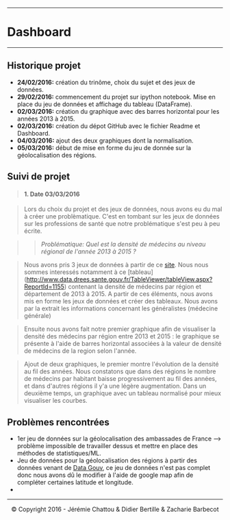 ***
# Dashboard
***
## Historique projet

- **24/02/2016:** création du trinôme, choix du sujet et des jeux de données. 
- **29/02/2016:** commencement du projet sur ipython notebook. Mise en place du jeu de données et affichage du tableau (DataFrame).
- **02/03/2016:** création du graphique avec des barres horizontal pour les années 2013 à 2015.
- **02/03/2016:** création du dépot GitHub avec le fichier Readme et Dashboard.
- **04/03/2016:** ajout des deux graphiques dont la normalisation.
- **05/03/2016:** début de mise en forme du jeu de donnée sur la géolocalisation des régions.

## Suivi de projet

> #### 1. Date 03/03/2016

> Lors du choix du projet et des jeux de données, nous avons eu du mal à créer une problèmatique. C'est en tombant sur les jeux de données sur les professions de santé que notre problématique s'est peu à peu écrite.
  
>>  *Problématique: Quel est la densité de médecins au niveau régional de l'année 2013 à 2015 ?*

> Nous avons pris 3 jeux de données à partir de ce [site](http://www.data.drees.sante.gouv.fr). Nous nous sommes interessés notamment à ce [tableau] (http://www.data.drees.sante.gouv.fr/TableViewer/tableView.aspx?ReportId=1155) contenant la densité de médecins par région et département de 2013 à 2015. A partir de ces éléments, nous avons mis en forme les jeux de données et créer des tableaux. Nous avons par la extrait les informations concernant les généralistes (médecine générale)
  
> Ensuite nous avons fait notre premier graphique afin de visualiser la densité des médecins par région entre 2013 et 2015 : le graphique se présente à l'aide de barres horizontal associées à la valeur de densité de médecins de la region selon l'année.

> Ajout de deux graphiques, le premier montre l'évolution de la densité au fil des années. Nous constatons que dans des régions le nombre de médecins par habitant baisse progressivement au fil des années, et dans d'autres régions il y'a une légère augmentation. Dans un deuxième temps, un graphique avec un tableau normalisé pour mieux visualiser les courbes.

## Problèmes rencontrées

- 1er jeu de données sur la géolocalisation des ambassades de France --> problème impossible de travailler dessus et mettre en place des méthodes de statistiques/ML.
- Jeu de données pour la géolocalisation des régions à partir des données venant de [Data Gouv](https://www.data.gouv.fr/fr/datasets/listes-des-communes-geolocalisees-par-regions-departements-circonscriptions-nd/), ce jeu de données n'est pas complet donc nous avons dû le modifier à l'aide de google map afin de compléter certaines latitude et longitude.  
- 

***
<p align="center"> © Copyright 2016 - Jérémie Chattou & Didier Bertille & Zacharie Barbecot </p>
